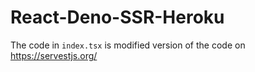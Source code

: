 # React-Deno-SSR-Heroku
The code in `index.tsx` is modified version of the code on https://servestjs.org/
